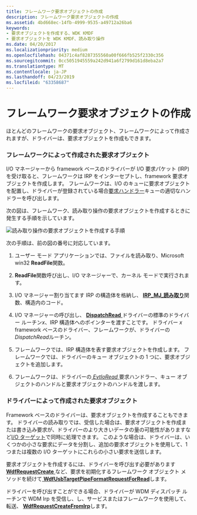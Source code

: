 ```yaml
---
title: フレームワーク要求オブジェクトの作成
description: フレームワーク要求オブジェクトの作成
ms.assetid: 4bd668ec-14fb-4999-9535-a49712a26ba6
keywords:
- 要求オブジェクトを作成する、WDK KMDF
- 要求オブジェクトを WDK KMDF、読み取り操作
ms.date: 04/20/2017
ms.localizationpriority: medium
ms.openlocfilehash: 04371c4af8287355560a00f666fb525f2330c356
ms.sourcegitcommit: 0cc5051945559a242d941a6f2799d161d8eba2a7
ms.translationtype: MT
ms.contentlocale: ja-JP
ms.lasthandoff: 04/23/2019
ms.locfileid: "63358687"
---
```

# <a name="creating-framework-request-objects"></a>フレームワーク要求オブジェクトの作成





ほとんどのフレームワークの要求オブジェクト、フレームワークによって作成されますが、ドライバーは、要求オブジェクトを作成もできます。

### <a name="request-objects-created-by-the-framework"></a>フレームワークによって作成された要求オブジェクト

I/O マネージャーから framework ベースのドライバーが I/O 要求パケット (IRP) を受け取ると、フレームワークは IRP をインターセプトし、framework 要求オブジェクトを作成します。 フレームワークは、I/O のキューに要求オブジェクトを配置し、ドライバーが登録されている場合[要求ハンドラー](request-handlers.md)キューの適切なハンドラーを呼び出します。

次の図は、フレームワーク、読み取り操作の要求オブジェクトを作成するときに発生する手順を示しています。

![読み取り操作の要求オブジェクトを作成する手順](images/kmdf-creating-request-objects.png)

次の手順は、前の図の番号に対応しています。

1.  ユーザー モード アプリケーションでは、ファイルを読み取り、Microsoft win32 **ReadFile**関数。

2.  **ReadFile**関数呼び出し、I/O マネージャーで、カーネル モードで実行されます。

3.  I/O マネージャー割り当てます IRP の構造体を格納し、 [ **IRP\_MJ\_読み取り**](https://msdn.microsoft.com/library/windows/hardware/ff550794)関数、構造内のコード。

4.  I/O マネージャーの呼び出し、 [ **DispatchRead** ](https://docs.microsoft.com/windows-hardware/drivers/ddi/content/wdm/nc-wdm-driver_dispatch)ドライバーの標準のドライバー ルーチン*x*、IRP 構造体へのポインターを渡すことです。 ドライバー *x* framework ベースのドライバー、フレームワークが、ドライバーの*DispatchRead*ルーチン。

5.  フレームワークでは、IRP 構造体を表す要求オブジェクトを作成します。 フレームワークでは、ドライバーのキュー オブジェクトの 1 つに、要求オブジェクトを追加します。

6.  フレームワークは、ドライバーの[ *EvtIoRead* ](https://msdn.microsoft.com/library/windows/hardware/ff541776)要求ハンドラー、キュー オブジェクトのハンドルと要求オブジェクトのハンドルを渡します。

### <a name="request-objects-created-by-a-driver"></a>ドライバーによって作成された要求オブジェクト

Framework ベースのドライバーは、要求オブジェクトを作成することもできます。 ドライバーの読み取りでは、受信した場合は、要求オブジェクトを作成または書き込み要求が、ドライバーのより大きいデータの量の可能性がありますなど[I/O ターゲット](using-i-o-targets.md)で同時に処理できます。 このような場合は、ドライバーは、いくつかの小さな要求にデータを分割し、追加の要求オブジェクトを使用して、1 つまたは複数の I/O ターゲットにこれらの小さい要求を送信します。

要求オブジェクトを作成するには、ドライバーを呼び出す必要があります[ **WdfRequestCreate** ](https://msdn.microsoft.com/library/windows/hardware/ff549951)など、要求を初期化するフレームワーク オブジェクト メソッドを続けて[ **WdfUsbTargetPipeFormatRequestForRead**](https://msdn.microsoft.com/library/windows/hardware/ff551136)します。

ドライバーを呼び出すことができる場合、ドライバーが WDM ディスパッチ ルーチンで WDM Irp を受信し、し、サービスまたはフレームワークを使用して、転送、 [ **WdfRequestCreateFromIrp**](https://msdn.microsoft.com/library/windows/hardware/ff549953)します。

 

 





